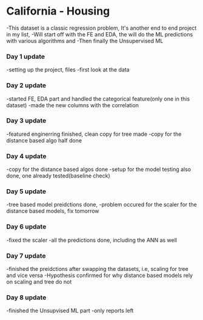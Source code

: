# California - Housing
-This dataset is a classic regression problem, It's another end to end project in my list, 
-Will start off with the FE and EDA, the will do the ML predictions with various algorithms and
-Then finally the Unsupervised ML

### Day 1 update

-setting up the project, files
-first look at the data

### Day 2 update

-started FE, EDA part and handled the categorical feature(only one in this dataset)
-made the new columns with the correlation

### Day 3 update

-featured enginerring finished, clean copy for tree made
-copy for the distance based algo half done

### Day 4 update

-copy for the distance based algos done
-setup for the model testing also done, one already tested(baseline check)

### Day 5 update

-tree based model preidctions done,
-problem occured for the scaler for the distance based models, fix tomorrow

### Day 6 update

-fixed the scaler
-all the predictions done, including the ANN as well

### Day 7 update

-finished the preidctions after swapping the datasets, i.e, scaling for tree and vice versa
-Hypothesis confirmed for why distance based models rely on scaling and tree do not

### Day 8 update

-finished the Unsupvised ML part
-only reports left